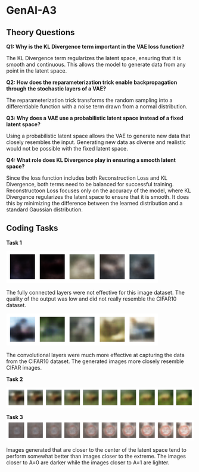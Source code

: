 # GenAI-A3

## Theory Questions

**Q1: Why is the KL Divergence term important in the VAE loss function?**

The KL Divergence term regularizes the latent space, ensuring that it is smooth and continuous. This allows the model to generate data from any point in the latent space.

**Q2: How does the reparameterization trick enable backpropagation through the stochastic layers of a VAE?**

The reparameterization trick transforms the random sampling into a differentiable function with a noise term drawn from a normal distribution.

**Q3: Why does a VAE use a probabilistic latent space instead of a fixed latent space?**

Using a probabilistic latent space allows the VAE to generate new data that closely resembles the input. Generating new data as diverse and realistic would not be possible with the fixed latent space.

**Q4: What role does KL Divergence play in ensuring a smooth latent space?**

Since the loss function includes both Reconstruction Loss and KL Divergence, both terms need to be balanced for successful training. Reconstructoon Loss focuses only on the accuracy of the model, where KL Divergence regularizes the latent space to ensure that it is smooth. It does this by minimizing the difference between the learned distribution and a standard Gaussian distribution. 

## Coding Tasks

**Task 1**

![Fully Connected VAE](images/FCVAE.png)

The fully connected layers were not effective for this image dataset. The quality of the output was low and did not really resemble the CIFAR10 dataset.

![Convolutional VAE](images/CVAE.png)

The convolutional layers were much more effective at capturing the data from the CIFAR10 dataset. The generated images more closely resemble CIFAR images.

**Task 2**

![Interpolated Images](images/interpolate.png)


**Task 3**
![Images throughout latent space](images/latent_space.png)

Images generated that are closer to the center of the latent space tend to perform somewhat better than images closer to the extreme. The images closer to A=0 are darker while the images closer to A=1 are lighter.